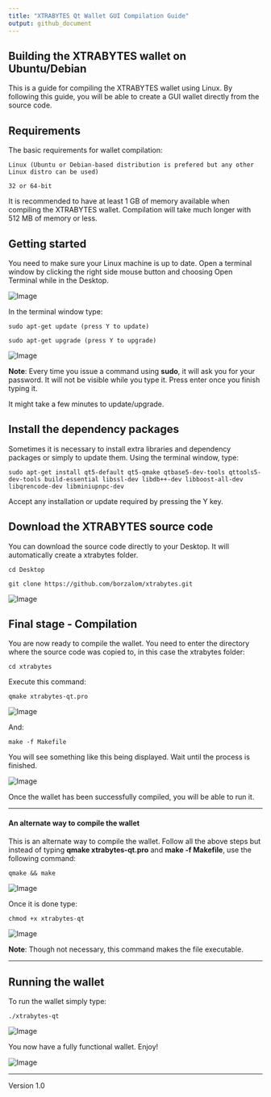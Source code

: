 ```yaml
---
title: "XTRABYTES Qt Wallet GUI Compilation Guide"
output: github_document
---
```


## Building the XTRABYTES wallet on Ubuntu/Debian

This is a guide for compiling the XTRABYTES wallet using Linux. By following this guide, you will be able to create a GUI wallet directly from the source code.

## Requirements

The basic requirements for wallet compilation:

```
Linux (Ubuntu or Debian-based distribution is prefered but any other Linux distro can be used)

32 or 64-bit
```

It is recommended to have at least 1 GB of memory available when compiling the XTRABYTES wallet. 
Compilation will take much longer with 512 MB of memory or less.

## Getting started

You need to make sure your Linux machine is up to date. 
Open a terminal window by clicking the right side mouse button and choosing Open Terminal while in the Desktop.

![Image](https://github.com/borzalom/XtraBYtes/blob/master/etc/images/1terminal.png?raw=true)

In the terminal window type:

```
sudo apt-get update (press Y to update)

sudo apt-get upgrade (press Y to upgrade)
```

![Image](https://github.com/borzalom/XtraBYtes/blob/master/etc/images/1sudopass.png?raw=true)

**Note**: Every time you issue a command using **sudo**, it will ask you for your password. It will not be visible while you type it. Press enter once you finish typing it.

It might take a few minutes to update/upgrade.

## Install the dependency packages

Sometimes it is necessary to install extra libraries and dependency packages or simply to update them.
Using the terminal window, type:

```
sudo apt-get install qt5-default qt5-qmake qtbase5-dev-tools qttools5-dev-tools build-essential libssl-dev libdb++-dev libboost-all-dev libqrencode-dev libminiupnpc-dev
```

Accept any installation or update required by pressing the Y key.

## Download the XTRABYTES source code

You can download the source code directly to your Desktop. It will automatically create a xtrabytes folder.

```
cd Desktop

git clone https://github.com/borzalom/xtrabytes.git
```

![Image](https://github.com/borzalom/XtraBYtes/blob/master/etc/images/1gitclone.png?raw=true)

## Final stage - Compilation

You are now ready to compile the wallet. You need to enter the directory where the source code was copied to, in this case the xtrabytes folder:

```
cd xtrabytes
```

Execute this command:

```
qmake xtrabytes-qt.pro
```

![Image](https://github.com/borzalom/XtraBYtes/blob/master/etc/images/1qmake.png?raw=true)

And:

```
make -f Makefile
```

You will see something like this being displayed. Wait until the process is finished.

![Image](https://github.com/borzalom/XtraBYtes/blob/master/etc/images/1xtramake1.png?raw=true)

Once the wallet has been successfully compiled, you will be able to run it.

***


#### An alternate way to compile the wallet

This is an alternate way to compile the wallet. Follow all the above steps but instead of typing **qmake xtrabytes-qt.pro** and **make -f Makefile**, use the following command:

```
qmake && make
```

![Image](https://github.com/borzalom/XtraBYtes/blob/master/etc/images/1qmake1.png?raw=true)


Once it is done type:

```
chmod +x xtrabytes-qt 
```

![Image](https://github.com/borzalom/XtraBYtes/blob/master/etc/images/1chmod1.png?raw=true)

**Note**: Though not necessary, this command makes the file executable.

***

## Running the wallet

To run the wallet simply type:

```
./xtrabytes-qt
```

![Image](https://github.com/borzalom/XtraBYtes/blob/master/etc/images/1wallet2.png?raw=true)

You now have a fully functional wallet. Enjoy!

![Image](https://github.com/borzalom/XtraBYtes/blob/master/etc/images/1wallet.png?raw=true)

***

Version 1.0